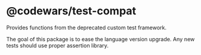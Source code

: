 # @codewars/test-compat

Provides functions from the deprecated custom test framework.

The goal of this package is to ease the language version upgrade.
Any new tests should use proper assertion library.
